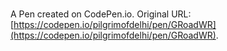 # 

A Pen created on CodePen.io. Original URL: [https://codepen.io/pilgrimofdelhi/pen/GRoadWR](https://codepen.io/pilgrimofdelhi/pen/GRoadWR).


